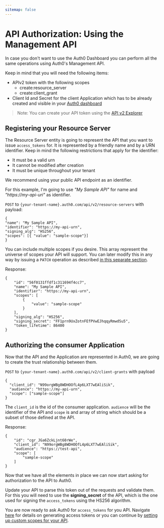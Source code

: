 ```yaml
---
sitemap: false
---
```


# API Authorization: Using the Management API
In case you don't want to use the Auth0 Dashboard you can perform all the same operations using Auth0's Management API.

Keep in mind that you will need the following items:
- APIv2 token with the following scopes
  - create:resource_server
  - create:client_grant
- Client Id and Secret for the client Application which has to be already created and visible in your [Auth0 dashboard](https://manage.auth0.com/)

> Note: You can create your API token using the [API v2 Explorer](https://auth0.com/docs/api/v2)

## Registering your Resource Server

The Resource Server entity is going to represent the API that you want to issue `access_tokens` for. It is represented by a friendly name and by a URN identifier. Keep in mind the following restrictions that apply for the identifier:
- It must be a valid urn
- It cannot be modified after creation
- It must be unique throughout your tenant

We recommend using your public API endpoint as an identifier.

For this example, I'm going to use _"My Sample API"_ for name and _"https://my-api-uri"_ as identifier.

`POST` to `{your-tenant-name}.auth0.com/api/v2/resource-servers` with payload:

  ```
{
  "name": "My Sample API",
  "identifier": "https://my-api-urn",
  "signing_alg": "HS256",
  "scopes": [{ "value": "sample-scope"}]
}
```

You can include multiple scopes if you desire. This array represent the universe of scopes your API will support. You can later modify this in any way by issuing a `PATCH` operation as described [in this separate section](#adding-scopes).

Response:

```
{
    "id": "56f0131ffdf1c311694f4cc7",
    "name": "My Sample API",
    "identifier": "https://my-api-urn",
    "scopes": [
        {
            "value": "sample-scope"
        }
    ],
    "signing_alg": "HS256",
    "signing_secret": "FF1prn9UxZotnFEfPVwEJhqqyRmwdSu5",
    "token_lifetime": 86400
}
```

## Authorizing the consumer Application

Now that the API and the Application are represented in Auth0, we are going to create the trust relationship between them.

`POST` to `{your-tenant-name}.auth0.com/api/v2/client-grants` with payload

```
{
  "client_id": "N99orgWBg8WDHOOfL4p6LXT7wEAliSik",
  "audience": "https://my-api-urn",
  "scope": ["sample-scope"]
}
```

The `client_id` is the id of the consumer application. `audience` will be the identifier of the API and `scope` is and array of string which should be a subset of those defined at the API.

Response:

```
{
    "id": "cgr_JGa6ZckLjnt60rWe",
    "client_id": "N99orgWBg8WDHOOfL4p6LXT7wEAliSik",
    "audience": "https://test-api",
    "scope": [
        "sample-scope"
    ]
}
```

Now that we have all the elements in place we can now start asking for authorization to the API to Auth0.

Update your API to parse this token out of the requests and validate them. For this you will need to use the **signing_secret** of the API, which is the one used for signing the `access_tokens` using the HS256 algorithm.

You are now ready to ask Auth0 for `access_tokens` for you API. Navigate [here](#asking-for-access-tokens) for details on generating access tokens or you can continue by [setting up custom scopes for your API](#adding-scopes).
